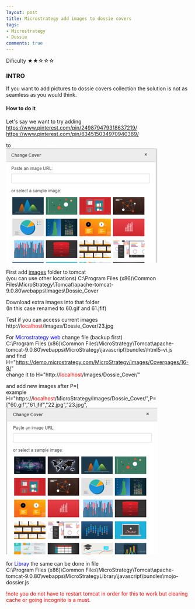 ```yaml
---
layout: post
title: Microstrategy add images to dossie covers
tags:
- Microstrategy
- Dossie
comments: true
---
```

Dificulty ★★☆☆☆

### INTRO
If you want to add pictures to dossie covers collection the solution is not as seamless as you would think.

#### How to do it
Let's say we want to try adding <br />
https://www.pinterest.com/pin/249879479318637219/ <br />
https://www.pinterest.com/pin/634515034970940369/ <br />

to <br />
![Cover](/img/20231101_0015/s1.png)

First add [images](https://github.com/kl82slo/kl82slo.github.io/blob/main/img/20231101_0015/Dossie_Cover.zip) folder to tomcat <br />(you can use other locations)
C:\Program Files (x86)\Common Files\MicroStrategy\Tomcat\apache-tomcat-9.0.80\webapps\Images\Dossie_Cover

Download extra images into that folder <br />
(In this case renamed to 60.gif and 61.jfif)

Test if you can access current images <br />
http://<font color='red'>localhost</font>/Images/Dossie_Cover/23.jpg

For <font color='blue'>Microstrategy web</font> change file (backup first) <br />
C:\Program Files (x86)\Common Files\MicroStrategy\Tomcat\apache-tomcat-9.0.80\webapps\MicroStrategy\javascript\bundles\html5-vi.js <br />
and find H="https://demo.microstrategy.com/MicroStrategy/images/Coverpages/16-9/" <br />
change it to H="http://<font color='red'>localhost</font>/Images/Dossie_Cover/"

and add new images after P=[  <br />
example <br />
H="https://<font color='red'>localhost</font>/MicroStrategy/Images/Dossie_Cover/",P=["60.gif","61.jfif","22.jpg","23.jpg", <br />
![Cover2](/img/20231101_0015/s2.png)

for <font color='blue'>Libray</font> the same can be done in file <br />
C:\Program Files (x86)\Common Files\MicroStrategy\Tomcat\apache-tomcat-9.0.80\webapps\MicroStrategyLibrary\javascript\bundles\mojo-dossier.js

<font color='red'>!note you do not have to restart tomcat in order for this to work but clearing cache or going incognito is a must.</font>




